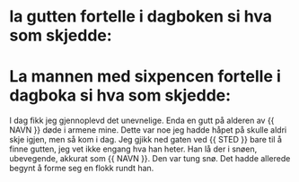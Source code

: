 # la gutten fortelle i dagboken si hva som skjedde:



# La mannen med sixpencen fortelle i dagboka si hva som skjedde:

I dag fikk jeg gjennoplevd det unevnelige. Enda en gutt på alderen av {{ NAVN }} døde i armene mine. Dette var noe jeg hadde håpet på skulle aldri skje igjen, men så kom i dag. Jeg gjikk ned gaten ved {{ STED }} bare til å finne gutten, jeg vet ikke engang hva han heter. Han lå der i snøen, ubevegende, akkurat som {{ NAVN }}. Den var tung snø. Det hadde allerede begynt å forme seg en flokk rundt han.